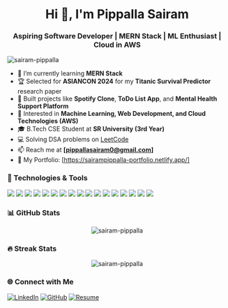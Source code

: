 <h1 align="center">Hi 👋, I'm Pippalla Sairam</h1>
<h3 align="center">Aspiring Software Developer | MERN Stack | ML Enthusiast | Cloud in AWS</h3>

<p align="left">
  <img src="https://komarev.com/ghpvc/?username=sairam76&label=Profile%20Views&color=0e75b6&style=flat" alt="sairam-pippalla" />
</p>

- 🌱 I’m currently learning **MERN Stack**
- 🏆 Selected for **ASIANCON 2024** for my **Titanic Survival Predictor** research paper
- 🚀 Built projects like **Spotify Clone**, **ToDo List App**, and **Mental Health Support Platform**
- 🎯 Interested in **Machine Learning, Web Development, and Cloud Technologies (AWS)**
- 🎓 B.Tech CSE Student at **SR University (3rd Year)**
- 💻 Solving DSA problems on [LeetCode](https://leetcode.com/u/sairam_pippalla)
- 📫 Reach me at **[pippallasairam0@gmail.com]**
- 📜 My Portfolio: [https://sairampippalla-portfolio.netlify.app/]

### 🚀 Technologies & Tools
<p>
  <img src="https://img.shields.io/badge/Python-3776AB?style=for-the-badge&logo=python&logoColor=white" />
  <img src="https://img.shields.io/badge/C-00599C?style=for-the-badge&logo=c&logoColor=white" />
  <img src="https://img.shields.io/badge/Java-ED8B00?style=for-the-badge&logo=java&logoColor=white" />
  <img src="https://img.shields.io/badge/HTML5-E34F26?style=for-the-badge&logo=html5&logoColor=white" />
  <img src="https://img.shields.io/badge/CSS3-1572B6?style=for-the-badge&logo=css3&logoColor=white" />
  <img src="https://img.shields.io/badge/JavaScript-F7DF1E?style=for-the-badge&logo=javascript&logoColor=black" />
  <img src="https://img.shields.io/badge/React-61DAFB?style=for-the-badge&logo=react&logoColor=black" />
  <img src="https://img.shields.io/badge/Node.js-339933?style=for-the-badge&logo=node.js&logoColor=white" />
  <img src="https://img.shields.io/badge/Express.js-000000?style=for-the-badge&logo=express&logoColor=white" />
  <img src="https://img.shields.io/badge/MongoDB-4EA94B?style=for-the-badge&logo=mongodb&logoColor=white" />
  <img src="https://img.shields.io/badge/MySQL-4479A1?style=for-the-badge&logo=mysql&logoColor=white" />
  <img src="https://img.shields.io/badge/TailwindCSS-38B2AC?style=for-the-badge&logo=tailwind-css&logoColor=white" />
  <img src="https://img.shields.io/badge/Bootstrap-7952B3?style=for-the-badge&logo=bootstrap&logoColor=white" />
  <img src="https://img.shields.io/badge/Git-F05032?style=for-the-badge&logo=git&logoColor=white" />
  <img src="https://img.shields.io/badge/GitHub-181717?style=for-the-badge&logo=github&logoColor=white" />
  <img src="https://img.shields.io/badge/VSCode-007ACC?style=for-the-badge&logo=visual-studio-code&logoColor=white" />
  <img src="https://img.shields.io/badge/AWS-FF9900?style=for-the-badge&logo=amazonaws&logoColor=white" />
</p>

### 📊 GitHub Stats
<p align="center">
  <img src="https://github-readme-stats.vercel.app/api?username=sairam76&show_icons=true&theme=radical" alt="sairam-pippalla" />
</p>

### 🔥 Streak Stats
<p align="center">
  <img src="https://streak-stats.demolab.com?user=sairam76&theme=radical&hide_border=true" alt="sairam-pippalla" />
</p>

### 🌐 Connect with Me
[![LinkedIn](https://img.shields.io/badge/LinkedIn-0A66C2?style=for-the-badge&logo=linkedin&logoColor=white)](https://www.linkedin.com/in/sairam-pippalla-a3bb3a2b7/)
[![GitHub](https://img.shields.io/badge/GitHub-171515?style=for-the-badge&logo=github&logoColor=white)](https://github.com/pippalla-sairam)
[![Resume](https://img.shields.io/badge/Resume-FF5733?style=for-the-badge)](https://drive.google.com/file/d/1HnALD37we3gAlA6BVFsu2vG-fsuv5tTt/view?usp=sharing)

